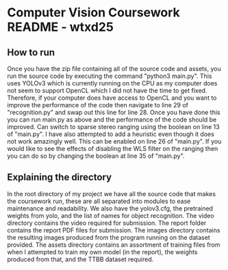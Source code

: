#  Computer Vision Coursework README - wtxd25

## How to run

Once you have the zip file containing all of the source code and assets, you run the source code by executing the command "python3 main.py". This uses YOLOv3 which is currently running on the CPU as my computer does not seem to support OpenCL which I did not have the time to get fixed. Therefore, if your computer does have access to OpenCL and you want to improve the performance of the code then navigate to line 29 of "recognition.py" and swap out this line for line 28. Once you have done this you can run main.py as above and the performance of the code should be improved. Can switch to sparse stereo ranging using the boolean on line 13 of "main.py". I have also attempted to add a heuristic even though it does not work amazingly well. This can be enabled on line 26 of "main.py". If you would like to see the effects of disabling the WLS filter on the ranging then you can do so by changing the boolean at line 35 of "main.py".


## Explaining the directory

In the root directory of my project we have all the source code that makes the coursework run, these are all separated into modules to ease maintenance and readability. We also have the yolov3.cfg, the pretrained weights from yolo, and the list of names for object recognition.
The video directory contains the video required for submission. The report folder contains the report PDF files for submission. The images directory contains the resulting images produced from the program running on the dataset provided. The assets directory contains an assortment of training files from when I attempted to train my own model (in the report), the weights produced from that, and the TTBB dataset required.
